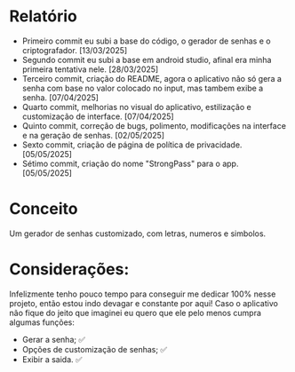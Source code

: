 # Relatório

- Primeiro commit eu subi a base do código, o gerador de senhas e o criptografador. [13/03/2025]
- Segundo commit eu subi a base em android studio, afinal era minha primeira tentativa nele. [28/03/2025]
- Terceiro commit, criação do README, agora o aplicativo não só gera a senha com base no valor colocado no input, mas tambem exibe a senha. [07/04/2025]
- Quarto commit, melhorias no visual do aplicativo, estilização e customização de interface. [07/04/2025]
- Quinto commit, correção de bugs, polimento, modificações na interface e na geração de senhas. [02/05/2025]
- Sexto commit, criação de página de política de privacidade. [05/05/2025]
- Sétimo commit, criação do nome "StrongPass" para o app. [05/05/2025]

# Conceito

Um gerador de senhas customizado, com letras, numeros e simbolos.


# Considerações:

Infelizmente tenho pouco tempo para conseguir me dedicar 100% nesse projeto, então estou indo devagar e constante por aqui! 
Caso o aplicativo não fique do jeito que imaginei eu quero que ele pelo menos cumpra algumas funções:

- Gerar a senha; ✅
- Opções de customização de senhas; ✅
- Exibir a saida. ✅
